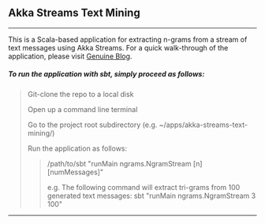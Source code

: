 ## Akka Streams Text Mining

---

This is a Scala-based application for extracting n-grams from a stream of text messages using Akka Streams.  For a quick walk-through of the application, please visit [Genuine Blog](http://blog.genuine.com/2017/03/akka-streams-text-mining/).

##### To run the application with sbt, simply proceed as follows:

> Git-clone the repo to a local disk
>
> Open up a command line terminal
>
> Go to the project root subdirectory (e.g. ~/apps/akka-streams-text-mining/)
>
> Run the application as follows:
>> /path/to/sbt "runMain ngrams.NgramStream [n] [numMessages]"
>>
>> e.g. The following command will extract tri-grams from 100 generated text messages:
>> sbt "runMain ngrams.NgramStream 3 100"

---
